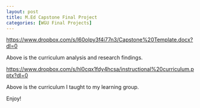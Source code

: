 ```yaml
---
layout: post
title: M.Ed Capstone Final Project
categories: [WGU Final Projects]
---
```

<https://www.dropbox.com/s/l60olpy3f4i77n3/Capstone%20Template.docx?dl=0>

Above is the curriculum analysis and research findings. 

<https://www.dropbox.com/s/hl0cqx1fdy4hcsa/instructional%20curriculum.pptx?dl=0>

Above is the curriculum I taught to my learning group. 

Enjoy!